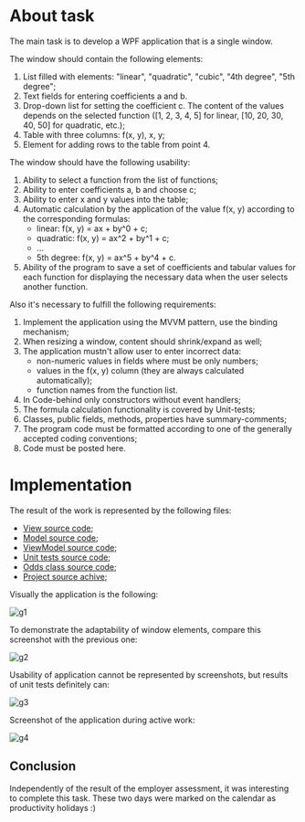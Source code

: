 # About task
The main task is to develop a WPF application that is a single window.

The window should contain the following elements:

1. List filled with elements: "linear", "quadratic", "cubic", "4th degree", "5th degree";
2. Text fields for entering coefficients a and b.
3. Drop-down list for setting the coefficient c. The content of the values depends on the selected function ([1, 2, 3, 4, 5] for linear, [10, 20, 30, 40, 50] for quadratic, etc.);
4. Table with three columns: f(x, y), x, y;
5. Element for adding rows to the table from point 4.

The window should have the following usability:

1. Ability to select a function from the list of functions;
2. Ability to enter coefficients a, b and choose c;
3. Ability to enter x and y values into the table;
4. Automatic calculation by the application of the value f(x, y) according to the corresponding formulas:
    + linear: f(x, y) = ax + by^0 + c;
    + quadratic: f(x, y) = ax^2 + by^1 + c;
    + ...
    + 5th degree: f(x, y) = ax^5 + by^4 + c.
5. Ability of the program to save a set of coefficients and tabular values for each function for displaying the necessary data when the user selects another function.

Also it's necessary to fulfill the following requirements:

1. Implement the application using the MVVM pattern, use the binding mechanism;
2. When resizing a window, content should shrink/expand as well;
3. The application mustn't allow user to enter incorrect data:
    + non-numeric values in fields where must be only numbers;
    + values in the f(x, y) column (they are always calculated automatically);
    + function names from the function list.
4. In Code-behind only constructors without event handlers;
5. The formula calculation functionality is covered by Unit-tests;
6. Classes, public fields, methods, properties have summary-comments;
7. The program code must be formatted according to one of the generally accepted coding conventions;
8. Code must be posted here.

# Implementation
The result of the work is represented by the following files:

+ [View source code](https://github.com/Stix-tomsk/Test-task/blob/main/View.xaml);
+ [Model source code](https://github.com/Stix-tomsk/Test-task/blob/main/Model.cs);
+ [ViewModel source code](https://github.com/Stix-tomsk/Test-task/blob/main/ViewModel.cs);
+ [Unit tests source code](https://github.com/Stix-tomsk/Test-task/blob/main/UnitTests.cs);
+ [Odds class source code](https://github.com/Stix-tomsk/Test-task/blob/main/Odds.cs);
+ [Project source achive](https://github.com/Stix-tomsk/Test-task/blob/main/test-task.rar);

Visually the application is the following:

![g1](https://user-images.githubusercontent.com/57837079/173204739-c58ec718-0c55-49cb-b31b-78cd7c1e1034.png)

To demonstrate the adaptability of window elements, compare this screenshot with the previous one:

![g2](https://user-images.githubusercontent.com/57837079/173204785-6d6395ea-dc00-4caf-9982-6ef38dae048a.png)

Usability of application cannot be represented by screenshots, but results of unit tests definitely can:

![g3](https://user-images.githubusercontent.com/57837079/173204931-2dced430-0a04-4c49-912d-ef085038ffc9.png)

Screenshot of the application during active work:

![g4](https://user-images.githubusercontent.com/57837079/173205023-68049669-3737-457e-aeb1-8ec37434bf47.png)

## Conclusion
Independently of the result of the employer assessment, it was interesting to complete this task. These two days were marked on the calendar as productivity holidays :)
